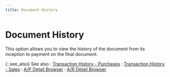 ```yaml
---
title: Document History
---
```


# Document History


This option allows you to view the history of the document from its inception to payment on the final document.


{:.see_also}
See also
: [Transaction History - Purchases]({{site.pp_chm}}/purc-proc/doc-profile/doc-options/transaction-history/transaction_history.html)
: [Transaction History - Sales]({{site.sp_chm}}/sales-docs/docs-profile/options/trans-hist/transaction_history_common_browser_options_sales_document_content.html)
: [A/P Detail Browser]({{site.acc_baseurl}}/vendor-payments-and-refunds/accounts-payable-details/a_p_detail_browser.html)
: [A/R Detail Browser]({{site.acc_baseurl}}/customer-receipts-and-refunds/accounts-receivable-details/a_r_detail_browser.html)
